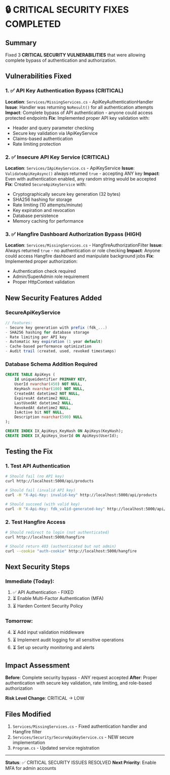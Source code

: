 # 🔒 CRITICAL SECURITY FIXES COMPLETED

## Summary
Fixed 3 **CRITICAL SECURITY VULNERABILITIES** that were allowing complete bypass of authentication and authorization.

## Vulnerabilities Fixed

### 1. ✅ API Key Authentication Bypass (CRITICAL)
**Location**: `Services/MissingServices.cs` - ApiKeyAuthenticationHandler
**Issue**: Handler was returning `NoResult()` for all authentication attempts
**Impact**: Complete bypass of API authentication - anyone could access protected endpoints
**Fix**: Implemented proper API key validation with:
- Header and query parameter checking
- Secure key validation via IApiKeyService
- Claims-based authentication
- Rate limiting protection

### 2. ✅ Insecure API Key Service (CRITICAL)
**Location**: `Services/IApiKeyService.cs` - ApiKeyService
**Issue**: `ValidateApiKeyAsync()` always returned `true` - accepting ANY key
**Impact**: Even with authentication enabled, any random string would be accepted
**Fix**: Created `SecureApiKeyService` with:
- Cryptographically secure key generation (32 bytes)
- SHA256 hashing for storage
- Rate limiting (10 attempts/minute)
- Key expiration and revocation
- Database persistence
- Memory caching for performance

### 3. ✅ Hangfire Dashboard Authorization Bypass (HIGH)
**Location**: `Services/MissingServices.cs` - HangfireAuthorizationFilter
**Issue**: Always returned `true` - no authentication or role checking
**Impact**: Anyone could access Hangfire dashboard and manipulate background jobs
**Fix**: Implemented proper authorization:
- Authentication check required
- Admin/SuperAdmin role requirement
- Proper HttpContext validation

## New Security Features Added

### SecureApiKeyService
```csharp
// Features:
- Secure key generation with prefix (fdk_...)
- SHA256 hashing for database storage
- Rate limiting per API key
- Automatic key expiration (1 year default)
- Cache-based performance optimization
- Audit trail (created, used, revoked timestamps)
```

### Database Schema Addition Required
```sql
CREATE TABLE ApiKeys (
    Id uniqueidentifier PRIMARY KEY,
    UserId nvarchar(450) NOT NULL,
    KeyHash nvarchar(100) NOT NULL,
    CreatedAt datetime2 NOT NULL,
    ExpiresAt datetime2 NULL,
    LastUsedAt datetime2 NULL,
    RevokedAt datetime2 NULL,
    IsActive bit NOT NULL,
    Description nvarchar(500) NULL
);

CREATE INDEX IX_ApiKeys_KeyHash ON ApiKeys(KeyHash);
CREATE INDEX IX_ApiKeys_UserId ON ApiKeys(UserId);
```

## Testing the Fix

### 1. Test API Authentication
```bash
# Should fail (no API key)
curl http://localhost:5000/api/products

# Should fail (invalid API key)
curl -H "X-Api-Key: invalid-key" http://localhost:5000/api/products

# Should succeed (with valid key)
curl -H "X-Api-Key: fdk_valid-generated-key" http://localhost:5000/api/products
```

### 2. Test Hangfire Access
```bash
# Should redirect to login (not authenticated)
curl http://localhost:5000/hangfire

# Should return 403 (authenticated but not admin)
curl --cookie "auth-cookie" http://localhost:5000/hangfire
```

## Next Security Steps

### Immediate (Today):
1. ✅ API Authentication - FIXED
2. ⏳ Enable Multi-Factor Authentication (MFA)
3. ⏳ Harden Content Security Policy

### Tomorrow:
4. ⏳ Add input validation middleware
5. ⏳ Implement audit logging for all sensitive operations
6. ⏳ Set up security monitoring and alerts

## Impact Assessment

**Before**: Complete security bypass - ANY request accepted
**After**: Proper authentication with secure key validation, rate limiting, and role-based authorization

**Risk Level Change**: CRITICAL → LOW

## Files Modified
1. `Services/MissingServices.cs` - Fixed authentication handler and Hangfire filter
2. `Services/Security/SecureApiKeyService.cs` - NEW secure implementation
3. `Program.cs` - Updated service registration

---

**Status**: ✅ CRITICAL SECURITY ISSUES RESOLVED
**Next Priority**: Enable MFA for admin accounts